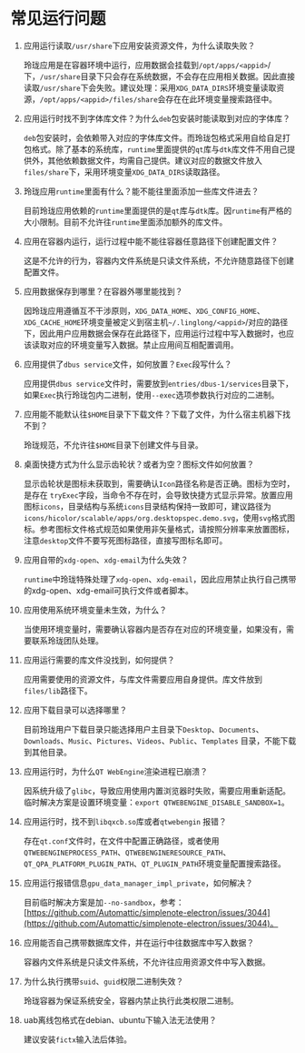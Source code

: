 <!--
SPDX-FileCopyrightText: 2023 UnionTech Software Technology Co., Ltd.

SPDX-License-Identifier: LGPL-3.0-or-later
-->

# 常见运行问题

1. 应用运行读取`/usr/share`下应用安装资源文件，为什么读取失败？

   玲珑应用是在容器环境中运行，应用数据会挂载到`/opt/apps/<appid>`/下，`/usr/share`目录下只会存在系统数据，不会存在应用相关数据。因此直接读取`/usr/share`下会失败。建议处理：采用`XDG_DATA_DIRS`环境变量读取资源，`/opt/apps/<appid>/files/share`会存在在此环境变量搜索路径中。

2. 应用运行时找不到字体库文件？为什么`deb`包安装时能读取到对应的字体库？

   `deb`包安装时，会依赖带入对应的字体库文件。而玲珑包格式采用自给自足打包格式。除了基本的系统库，`runtime`里面提供的`qt`库与`dtk`库文件不用自己提供外，其他依赖数据文件，均需自己提供。建议对应的数据文件放入`files/share`下，采用环境变量`XDG_DATA_DIRS`读取路径。

3. 玲珑应用`runtime`里面有什么？能不能往里面添加一些库文件进去？

   目前玲珑应用依赖的`runtime`里面提供的是`qt`库与`dtk`库。因`runtime`有严格的大小限制。目前不允许往`runtime`里面添加额外的库文件。

4. 应用在容器内运行，运行过程中能不能往容器任意路径下创建配置文件？

   这是不允许的行为，容器内文件系统是只读文件系统，不允许随意路径下创建配置文件。

5. 应用数据保存到哪里？在容器外哪里能找到？

   因玲珑应用遵循互不干涉原则，`XDG_DATA_HOME`、`XDG_CONFIG_HOME`、`XDG_CACHE_HOME`环境变量被定义到宿主机`~/.linglong/<appid>`/对应的路径下，因此用户应用数据会保存在此路径下，应用运行过程中写入数据时，也应该读取对应的环境变量写入数据。禁止应用间互相配置调用。

6. 应用提供了`dbus service`文件，如何放置？`Exec`段写什么？

   应用提供`dbus service`文件时，需要放到`entries/dbus-1/services`目录下，如果`Exec`执行玲珑包内二进制，使用`--exec`选项参数执行对应的二进制。

7. 应用能不能默认往`$HOME`目录下下载文件？下载了文件，为什么宿主机器下找不到？

   玲珑规范，不允许往`$HOME`目录下创建文件与目录。

8. 桌面快捷方式为什么显示齿轮状？或者为空？图标文件如何放置？

    显示齿轮状是图标未获取到，需要确认`Icon`路径名称是否正确。图标为空时，是存在 `tryExec`字段，当命令不存在时，会导致快捷方式显示异常。放置应用图标`icons`，目录结构与系统`icons`目录结构保持一致即可，建议路径为`icons/hicolor/scalable/apps/org.desktopspec.demo.svg`，使用`svg`格式图标。参考图标文件格式规范如果使用非矢量格式，请按照分辨率来放置图标，注意`desktop`文件不要写死图标路径，直接写图标名即可。

9. 应用自带的`xdg-open`、`xdg-email`为什么失效？

    `runtime`中玲珑特殊处理了`xdg-open`、`xdg-email`，因此应用禁止执行自己携带的xdg-open、xdg-email可执行文件或者脚本。

10. 应用使用系统环境变量未生效，为什么？

    当使用环境变量时，需要确认容器内是否存在对应的环境变量，如果没有，需要联系玲珑团队处理。

11. 应用运行需要的库文件没找到，如何提供？

    应用需要使用的资源文件，与库文件需要应用自身提供。库文件放到`files/lib`路径下。

12. 应用下载目录可以选择哪里？

    目前玲珑用户下载目录只能选择用户主目录下`Desktop`、`Documents`、`Downloads`、`Music`、`Pictures`、`Videos`、`Public`、`Templates` 目录，不能下载到其他目录。

13. 应用运行时，为什么`QT WebEngine`渲染进程已崩溃？

    因系统升级了`glibc`，导致应用使用内置浏览器时失败，需要应用重新适配。临时解决方案是设置环境变量：`export QTWEBENGINE_DISABLE_SANDBOX=1`。

14. 应用运行时，找不到`libqxcb.so`库或者`qtwebengin` 报错？

    存在`qt.conf`文件时，在文件中配置正确路径，或者使用 `QTWEBENGINEPROCESS_PATH`、`QTWEBENGINERESOURCE_PATH`、`QT_QPA_PLATFORM_PLUGIN_PATH`、`QT_PLUGIN_PATH`环境变量配置搜索路径。

15. 应用运行报错信息`gpu_data_manager_impl_private`，如何解决？

    目前临时解决方案是加`--no-sandbox`，参考：[https://github.com/Automattic/simplenote-electron/issues/3044](https://github.com/Automattic/simplenote-electron/issues/3044)。

16. 应用能否自己携带数据库文件，并在运行中往数据库中写入数据？

    容器内文件系统是只读文件系统，不允许往应用资源文件中写入数据。

17. 为什么执行携带`suid`、`guid`权限二进制失效？

    玲珑容器为保证系统安全，容器内禁止执行此类权限二进制。

18. uab离线包格式在debian、ubuntu下输入法无法使用？

    建议安装`fictx`输入法后体验。
